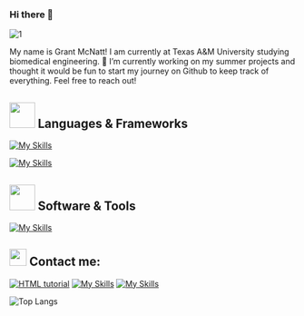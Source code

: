 ### Hi there 👋
![1](https://github.com/ZoOtMcNoOt/ZoOtMcNoOt/assets/60593837/35978f2e-3f05-4cbf-852e-c700ceb3dfcb)

My name is Grant McNatt! I am currently at Texas A&M University studying biomedical engineering.
🔭 I’m currently working on my summer projects and thought it would be fun to start my journey on Github to keep track of everything. Feel free to reach out!


## <img src="https://media.giphy.com/media/HwBlFQZFcAoUcPHZdX/giphy.gif" width="45px"> Languages & Frameworks
[![My Skills](https://skillicons.dev/icons?i=java,python,r,cpp,js,html,css,sql)](https://skillicons.dev)


[![My Skills](https://skillicons.dev/icons?i=react,vue,flask,nodejs)](https://skillicons.dev)

## <img src="https://media.giphy.com/media/iDaCeaKrHhUI1I8e2b/giphy.gif" width="45px"> Software & Tools
   [![My Skills](https://skillicons.dev/icons?i=vscode,pycharm,github,git,mongodb)](https://skillicons.dev)
  
  
## <img src="https://media.giphy.com/media/iY8CRBdQXODJSCERIr/giphy.gif" width="30px"> Contact me:

<a href="mailto:gmcnatt1@tamu.edu"><img src="https://skillicons.dev/icons?i=gmail" alt="HTML tutorial"></a>
[![My Skills](https://skillicons.dev/icons?i=instagram)](https://www.instagram.com/grant.mcnatt)
[![My Skills](https://skillicons.dev/icons?i=linkedin)](https://www.linkedin.com/in/grant-mcnatt/)

![Top Langs](https://github-readme-stats-1ttu1lowt-zoots-projects.vercel.app/api/top-langs/?username=ZoOtMcNoOt&size_weight=0.5&count_weight=0.5)
